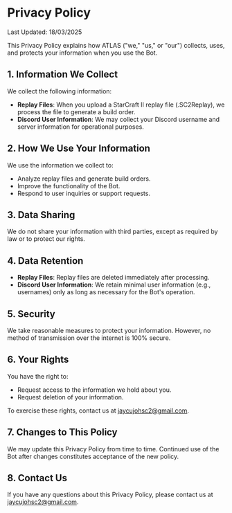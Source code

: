 # Privacy Policy

Last Updated: 18/03/2025

This Privacy Policy explains how ATLAS ("we," "us," or "our") collects, uses, and protects your information when you use the Bot.

## 1. Information We Collect
We collect the following information:
- **Replay Files**: When you upload a StarCraft II replay file (.SC2Replay), we process the file to generate a build order.
- **Discord User Information**: We may collect your Discord username and server information for operational purposes.

## 2. How We Use Your Information
We use the information we collect to:
- Analyze replay files and generate build orders.
- Improve the functionality of the Bot.
- Respond to user inquiries or support requests.

## 3. Data Sharing
We do not share your information with third parties, except as required by law or to protect our rights.

## 4. Data Retention
- **Replay Files**: Replay files are deleted immediately after processing.
- **Discord User Information**: We retain minimal user information (e.g., usernames) only as long as necessary for the Bot's operation.

## 5. Security
We take reasonable measures to protect your information. However, no method of transmission over the internet is 100% secure.

## 6. Your Rights
You have the right to:
- Request access to the information we hold about you.
- Request deletion of your information.

To exercise these rights, contact us at jaycujohsc2@gmail.com.

## 7. Changes to This Policy
We may update this Privacy Policy from time to time. Continued use of the Bot after changes constitutes acceptance of the new policy.

## 8. Contact Us
If you have any questions about this Privacy Policy, please contact us at jaycujohsc2@gmail.com.
